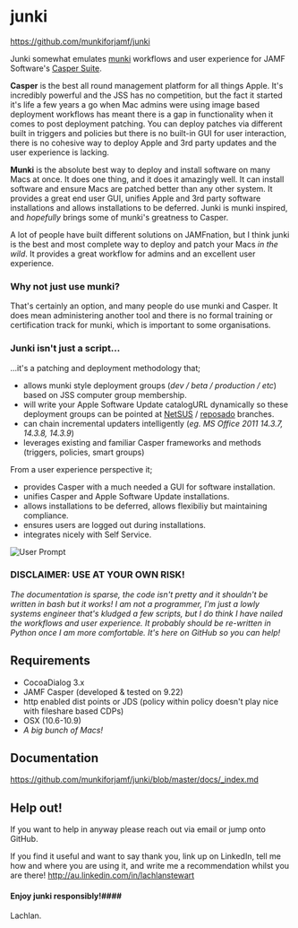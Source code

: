 junki
=====

https://github.com/munkiforjamf/junki


Junki somewhat emulates [munki](https://code.google.com/p/munki/) workflows and user experience for JAMF Software's [Casper Suite](http://www.jamfsoftware.com/products/casper-suite/).  

**Casper** is the best all round management platform for all things Apple. It's incredibly powerful and the JSS has no competition, but the fact it started it's life a few years a go when Mac admins were using image based deployment workflows has meant there is a gap in functionality when it comes to post deployment patching. You can deploy patches via different built in triggers and policies but  there is no built-in GUI for user interaction, there is no cohesive way to deploy Apple and 3rd party updates and the user experience is lacking.

**Munki** is the absolute best way to deploy and install software on many Macs at once. It does one thing, and it does it amazingly well. It can install software and ensure Macs are patched better than any other system. It provides a great end user GUI, unifies Apple and 3rd party software installations and allows installations to be deferred. Junki is munki inspired, and *hopefully* brings some of munki's greatness to Casper.

A lot of people have built different solutions on JAMFnation, but I think junki is the best and most complete way to deploy and patch your Macs *in the wild*. It provides a great workflow for admins and an excellent user experience.

### Why not just use munki? ###

That's certainly an option, and many people do use munki and Casper. It does mean administering another tool and there is no formal training or certification track for munki, which is important to some organisations.

### Junki isn't just a script... ###
  
...it's a patching and deployment methodology that;  

* allows munki style deployment groups (*dev / beta / production / etc*) based on JSS computer group membership.
* will write your Apple Software Update catalogURL dynamically so these deployment groups can be pointed at [NetSUS](https://jamfnation.jamfsoftware.com/viewProduct.html?id=180&view=info) / [reposado](https://github.com/wdas/reposado) branches.
* can chain incremental updaters intelligently (*eg. MS Office 2011 14.3.7, 14.3.8, 14.3.9*)
* leverages existing and familiar Casper frameworks and methods (triggers, policies, smart groups) 

From a user experience perspective it;   

* provides Casper with a much needed a GUI for software installation.
* unifies Casper and Apple Software Update installations.
* allows installations to be deferred, allows flexibiliy but maintaining compliance.
* ensures users are logged out during installations.
* integrates nicely with Self Service.

![User Prompt](https://raw.githubusercontent.com/munkiforjamf/junki/master/docs/images/prompt.png)

### DISCLAIMER: USE AT YOUR OWN RISK! ###

*The documentation is sparse, the code isn't pretty and it shouldn't be written in bash but it works! I am not a programmer, I'm just a lowly systems engineer that's kludged a few scripts, but I do think I have nailed the workflows and user experience. It probably should be re-written in Python once I am more comfortable. It's here on GitHub so you can help!*


Requirements
------------
* CocoaDialog 3.x
* JAMF Casper (developed & tested on 9.22)
* http enabled dist points or JDS (policy within policy doesn't play nice with fileshare based CDPs)
* OSX (10.6-10.9)
* *A big bunch of Macs!*


Documentation
-------------
     
https://github.com/munkiforjamf/junki/blob/master/docs/_index.md 


Help out!
---------


If you want to help in anyway please reach out via email or jump onto GitHub.

If you find it useful and want to say thank you, link up on LinkedIn, tell me how and where you are using it, and write me a recommendation whilst you are there! http://au.linkedin.com/in/lachlanstewart  
  
#### Enjoy junki responsibly!####

Lachlan.


